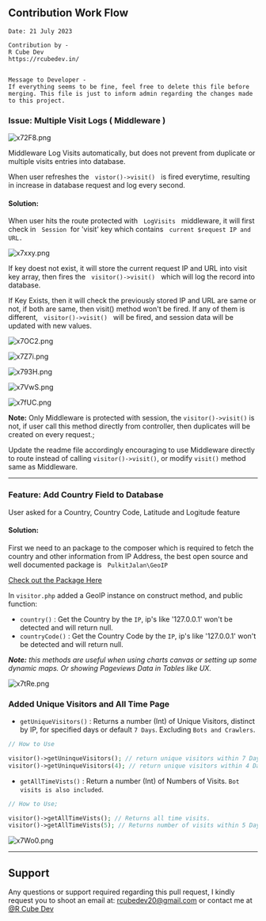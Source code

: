 ## Contribution Work Flow

```
Date: 21 July 2023

Contribution by -
R Cube Dev
https://rcubedev.in/


Message to Developer -
If everything seems to be fine, feel free to delete this file before merging. This file is just to inform admin regarding the changes made to this project.

```

### Issue: Multiple Visit Logs ( Middleware )

![x72F8.png](https://s6.imgcdn.dev/x72F8.png)

Middleware Log Visits automatically, but does not prevent from duplicate or multiple visits entries into database.

When user refreshes the &nbsp; `vistor()->visit()` &nbsp; is fired everytime, resulting in increase in database request and log every second.

#### Solution:

When user hits the route protected with &nbsp; `LogVisits` &nbsp; middleware, it will first check in &nbsp; `Session`&nbsp; for 'visit' key which contains &nbsp; `current $request IP and URL.` &nbsp;

![x7xxy.png](https://s6.imgcdn.dev/x7xxy.png)

If key doest not exist, it will store the current request IP and URL into visit key array, then fires the &nbsp; `visitor()->visit()` &nbsp; which will log the record into database.

If Key Exists, then it will check the previously stored IP and URL are same or not, if both are same, then visit() method won't be fired. If any of them is different, &nbsp; `visitor()->visit()` &nbsp; will be fired, and session data will be updated with new values.

![x7OC2.png](https://s6.imgcdn.dev/x7OC2.png)

![x7Z7i.png](https://s6.imgcdn.dev/x7Z7i.png)

![x793H.png](https://s6.imgcdn.dev/x793H.png)

![x7VwS.png](https://s6.imgcdn.dev/x7VwS.png)

![x7fUC.png](https://s6.imgcdn.dev/x7fUC.png)

**Note:** Only Middleware is protected with session, the `visitor()->visit()` is not, if user call this method directly from controller, then duplicates will be created on every request.;

Update the readme file accordingly encouraging to use Middleware directly to route instead of calling `visitor()->visit()`, or modify `visit()` method same as Middleware.

---

### Feature: Add Country Field to Database

User asked for a Country, Country Code, Latitude and Logitude feature

#### Solution:

First we need to an package to the composer which is required to fetch the country and other information from IP Address, the best open source and well documented package is &nbsp; `PulkitJalan\GeoIP`

[Check out the Package Here](https://github.com/pulkitjalan/geoip)

In `visitor.php` added a GeoIP instance on construct method, and public function:

- `country()` : Get the Country by the `IP`, ip's like '127.0.0.1' won't be detected and will return null.
- `countryCode()` : Get the Country Code by the `IP`, ip's like '127.0.0.1' won't be detected and will return null. 

***Note:** this methods are useful when using charts canvas or setting up some dynamic maps. Or showing Pageviews Data in Tables like UX.*

![x7tRe.png](https://s6.imgcdn.dev/x7tRe.png)

### Added Unique Visitors and All Time Page 

- `getUniqueVisitors()` : Returns a number (Int) of Unique Visitors, distinct by IP, for specified days or default `7 Days`. Excluding `Bots and Crawlers`.

```php
// How to Use

visitor()->getUninqueVisitors(); // return unique visitors within 7 Days
visitor()->getUninqueVisitors(4); // return unique visitors within 4 Days
```

- `getAllTimeVists()` : Return a number (Int) of Numbers of Visits. `Bot visits is also included`.

```php
// How to Use;

visitor()->getAllTimeVists(); // Returns all time visits.
visitor()->getAllTimeVists(5); // Returns number of visits within 5 Days
```

![x7Wo0.png](https://s6.imgcdn.dev/x7Wo0.png)

----

## Support

Any questions or support required regarding this pull request, I kindly request you to shoot an email at: rcubedev20@gmail.com or contact me at [@R Cube Dev](https://rcubedev.in/)
